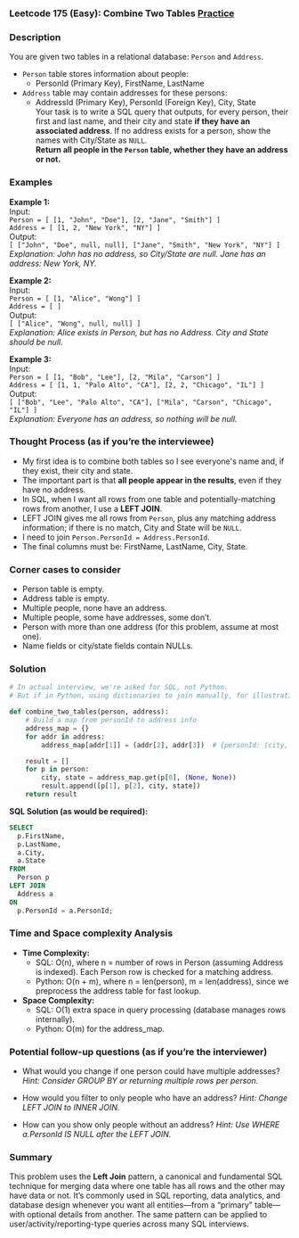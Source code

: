 ### Leetcode 175 (Easy): Combine Two Tables [Practice](https://leetcode.com/problems/combine-two-tables)

### Description  
You are given two tables in a relational database: `Person` and `Address`.  
- `Person` table stores information about people:  
  - PersonId (Primary Key), FirstName, LastName  
- `Address` table may contain addresses for these persons:  
  - AddressId (Primary Key), PersonId (Foreign Key), City, State  
Your task is to write a SQL query that outputs, for every person, their first and last name, and their city and state **if they have an associated address**. If no address exists for a person, show the names with City/State as `NULL`.  
**Return all people in the `Person` table, whether they have an address or not.**

### Examples  

**Example 1:**  
Input:  
`Person = [ [1, "John", "Doe"], [2, "Jane", "Smith"] ]`  
`Address = [ [1, 2, "New York", "NY"] ]`  
Output:  
`[ ["John", "Doe", null, null], ["Jane", "Smith", "New York", "NY"] ]`  
*Explanation: John has no address, so City/State are null. Jane has an address: New York, NY.*

**Example 2:**  
Input:  
`Person = [ [1, "Alice", "Wong"] ]`  
`Address = [ ]`  
Output:  
`[ ["Alice", "Wong", null, null] ]`  
*Explanation: Alice exists in Person, but has no Address. City and State should be null.*

**Example 3:**  
Input:  
`Person = [ [1, "Bob", "Lee"], [2, "Mila", "Carson"] ]`  
`Address = [ [1, 1, "Palo Alto", "CA"], [2, 2, "Chicago", "IL"] ]`  
Output:  
`[ ["Bob", "Lee", "Palo Alto", "CA"], ["Mila", "Carson", "Chicago", "IL"] ]`  
*Explanation: Everyone has an address, so nothing will be null.*

### Thought Process (as if you’re the interviewee)  
- My first idea is to combine both tables so I see everyone's name and, if they exist, their city and state.  
- The important part is that **all people appear in the results**, even if they have no address.
- In SQL, when I want all rows from one table and potentially-matching rows from another, I use a **LEFT JOIN**.
- LEFT JOIN gives me all rows from `Person`, plus any matching address information; if there is no match, City and State will be `NULL`.
- I need to join `Person.PersonId = Address.PersonId`.
- The final columns must be: FirstName, LastName, City, State.

### Corner cases to consider  
- Person table is empty.
- Address table is empty.
- Multiple people, none have an address.
- Multiple people, some have addresses, some don’t.
- Person with more than one address (for this problem, assume at most one).
- Name fields or city/state fields contain NULLs.

### Solution

```python
# In actual interview, we're asked for SQL, not Python.
# But if in Python, using dictionaries to join manually, for illustration:

def combine_two_tables(person, address):
    # Build a map from personId to address info
    address_map = {}
    for addr in address:
        address_map[addr[1]] = (addr[2], addr[3])  # {personId: (city, state)}

    result = []
    for p in person:
        city, state = address_map.get(p[0], (None, None))
        result.append([p[1], p[2], city, state])
    return result
```

**SQL Solution (as would be required):**
```sql
SELECT
  p.FirstName,
  p.LastName,
  a.City,
  a.State
FROM
  Person p
LEFT JOIN
  Address a
ON
  p.PersonId = a.PersonId;
```

### Time and Space complexity Analysis  

- **Time Complexity:**  
  - SQL: O(n), where n = number of rows in Person (assuming Address is indexed). Each Person row is checked for a matching address.
  - Python: O(n + m), where n = len(person), m = len(address), since we preprocess the address table for fast lookup.
- **Space Complexity:**  
  - SQL: O(1) extra space in query processing (database manages rows internally).
  - Python: O(m) for the address_map.

### Potential follow-up questions (as if you’re the interviewer)  

- What would you change if one person could have multiple addresses?
  *Hint: Consider GROUP BY or returning multiple rows per person.*

- How would you filter to only people who have an address?
  *Hint: Change LEFT JOIN to INNER JOIN.*

- How can you show only people without an address?
  *Hint: Use WHERE a.PersonId IS NULL after the LEFT JOIN.*

### Summary
This problem uses the **Left Join** pattern, a canonical and fundamental SQL technique for merging data where one table has all rows and the other may have data or not. It’s commonly used in SQL reporting, data analytics, and database design whenever you want all entities—from a “primary” table—with optional details from another. The same pattern can be applied to user/activity/reporting-type queries across many SQL interviews.